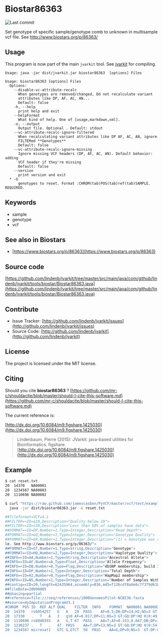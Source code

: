 # Biostar86363

![Last commit](https://img.shields.io/github/last-commit/lindenb/jvarkit.png)

Set genotype of specific sample/genotype comb to unknown in multisample vcf file. See http://www.biostars.org/p/86363/


## Usage


This program is now part of the main `jvarkit` tool. See [jvarkit](JvarkitCentral.md) for compiling.


```
Usage: java -jar dist/jvarkit.jar biostar86363  [options] Files

Usage: biostar86363 [options] Files
  Options:
    --disable-vc-attribute-recalc
      When genotypes are removed/changed, Dd not recalculate variant 
      attributes like DP, AF, AC, AN...
      Default: false
    -h, --help
      print help and exit
    --helpFormat
      What kind of help. One of [usage,markdown,xml].
    -o, --output
      Output file. Optional . Default: stdout
    --vc-attribute-recalc-ignore-filtered
      When recalculating variant attributes like DP AF, AC, AN, ignore 
      FILTERed **Genotypes**
      Default: false
    --vc-attribute-recalc-ignore-missing
      Ignore missing VCF headers (DP, AF, AC, AN). Default behavior: adding 
      VCF header if they're missing
      Default: false
    --version
      print version and exit
  * -G
      genotypes to reset. Format :CHROM(tab)POS(tab)ref(tab)SAMPLE. REQUIRED.

```


## Keywords

 * sample
 * genotype
 * vcf



## See also in Biostars

 * [https://www.biostars.org/p/86363](https://www.biostars.org/p/86363)


## Source code 

[https://github.com/lindenb/jvarkit/tree/master/src/main/java/com/github/lindenb/jvarkit/tools/biostar/Biostar86363.java](https://github.com/lindenb/jvarkit/tree/master/src/main/java/com/github/lindenb/jvarkit/tools/biostar/Biostar86363.java)


## Contribute

- Issue Tracker: [http://github.com/lindenb/jvarkit/issues](http://github.com/lindenb/jvarkit/issues)
- Source Code: [http://github.com/lindenb/jvarkit](http://github.com/lindenb/jvarkit)

## License

The project is licensed under the MIT license.

## Citing

Should you cite **biostar86363** ? [https://github.com/mr-c/shouldacite/blob/master/should-I-cite-this-software.md](https://github.com/mr-c/shouldacite/blob/master/should-I-cite-this-software.md)

The current reference is:

[http://dx.doi.org/10.6084/m9.figshare.1425030](http://dx.doi.org/10.6084/m9.figshare.1425030)

> Lindenbaum, Pierre (2015): JVarkit: java-based utilities for Bioinformatics. figshare.
> [http://dx.doi.org/10.6084/m9.figshare.1425030](http://dx.doi.org/10.6084/m9.figshare.1425030)


## Example
```bash
$ cat reset.txt
20	14370	NA00001
20	1234567	NA00003
20	1110696	NA00002

$ curl "https://raw.github.com/jamescasbon/PyVCF/master/vcf/test/example-4.1.vcf" |\
  java -jar dist/biostar86363.jar -G reset.txt 

##fileformat=VCFv4.1
##FILTER=<ID=q10,Description="Quality below 10">
##FILTER=<ID=s50,Description="Less than 50% of samples have data">
##FORMAT=<ID=DP,Number=1,Type=Integer,Description="Read Depth">
##FORMAT=<ID=GQ,Number=1,Type=Integer,Description="Genotype Quality">
##FORMAT=<ID=GR,Number=1,Type=Integer,Description="(1) = Genotype was reset by Biostar86363:Set genotype of specific sample/genotype comb to unknown in multisample vcf fi
le. See http://www.biostars.org/p/86363/">
##FORMAT=<ID=GT,Number=1,Type=String,Description="Genotype">
##FORMAT=<ID=HQ,Number=2,Type=Integer,Description="Haplotype Quality">
##INFO=<ID=AA,Number=1,Type=String,Description="Ancestral Allele">
##INFO=<ID=AF,Number=A,Type=Float,Description="Allele Frequency">
##INFO=<ID=DB,Number=0,Type=Flag,Description="dbSNP membership, build 129">
##INFO=<ID=DP,Number=1,Type=Integer,Description="Total Depth">
##INFO=<ID=H2,Number=0,Type=Flag,Description="HapMap2 membership">
##INFO=<ID=NS,Number=1,Type=Integer,Description="Number of Samples With Data">
##contig=<ID=20,length=62435964,assembly=B36,md5=f126cdf8a6e0c7f379d618ff66beb2da,species="Homo sapiens",taxonomy=x>
##fileDate=20090805
##phasing=partial
##reference=file:///seq/references/1000GenomesPilot-NCBI36.fasta
##source=myImputationProgramV3.1
#CHROM	POS	ID	REF	ALT	QUAL	FILTER	INFO	FORMAT	NA00001	NA00002	NA00003
20	14370	rs6054257	G	A	29	PASS	AF=0.5;DB;DP=14;H2;NS=3	GT:DP:GQ:GR:HQ	.|.:1:48:1:51,51	1|0:8:48:0:51,51	1/1:5:43:0
20	17330	.	T	A	3	q10	AF=0.017;DP=11;NS=3	GT:GQ:DP:HQ	0|0:49:3:58,50	0|1:3:5:65,3	0/0:41:3
20	1110696	rs6040355	A	G,T	67	PASS	AA=T;AF=0.333,0.667;DB;DP=10;NS=2	GT:DP:GQ:GR:HQ	1|2:6:21:0:23,27	.|.:0:2:1:18,2	2/2:4:35:0
20	1230237	.	T	.	47	PASS	AA=T;DP=13;NS=3	GT:GQ:DP:HQ	0|0:54:7:56,60	0|0:48:4:51,51	0/0:61:2
20	1234567	microsat1	GTC	G,GTCT	50	PASS	AA=G;DP=9;NS=3	GT:DP:GQ:GR	0/1:4:35:0	0/2:2:17:0	./.:3:40:1
```


